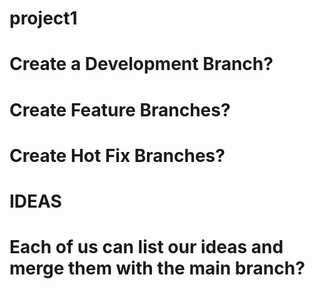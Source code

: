 # project1
# Create a Development Branch?
# Create Feature Branches?
# Create Hot Fix Branches?


# IDEAS
# Each of us can list our ideas and merge them with the main branch?
